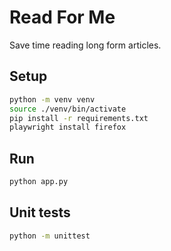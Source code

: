 # Read For Me

Save time reading long form articles.

## Setup

```bash
python -m venv venv
source ./venv/bin/activate
pip install -r requirements.txt
playwright install firefox
```

## Run

```bash
python app.py
```

## Unit tests

```bash
python -m unittest
```
